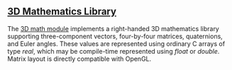 ## [3D Mathematics Library][math3d]

The [3D math module][math3d] implements a right-handed 3D mathematics library supporting three-component vectors, four-by-four matrices, quaternions, and Euler angles. These values are represented using ordinary C arrays of type *real*, which may be compile-time represented using *float* or *double*. Matrix layout is directly compatible with OpenGL.

[math3d]: https://github.com/rlk/util3d/blob/master/math3d.md
